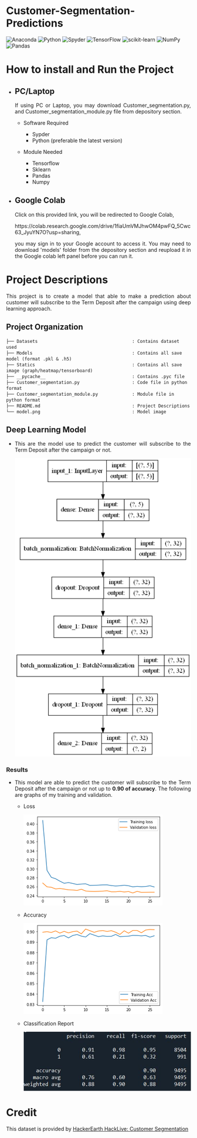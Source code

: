 <h1> Customer-Segmentation-Predictions </h1>

![Anaconda](https://img.shields.io/badge/Anaconda-%2344A833.svg?style=for-the-badge&logo=anaconda&logoColor=white)
![Python](https://img.shields.io/badge/python-3670A0?style=for-the-badge&logo=python&logoColor=ffdd54)
![Spyder](https://img.shields.io/badge/Spyder-838485?style=for-the-badge&logo=spyder%20ide&logoColor=maroon)
![TensorFlow](https://img.shields.io/badge/TensorFlow-%23FF6F00.svg?style=for-the-badge&logo=TensorFlow&logoColor=white)
![scikit-learn](https://img.shields.io/badge/scikit--learn-%23F7931E.svg?style=for-the-badge&logo=scikit-learn&logoColor=white)
![NumPy](https://img.shields.io/badge/numpy-%23013243.svg?style=for-the-badge&logo=numpy&logoColor=white)
![Pandas](https://img.shields.io/badge/pandas-%23150458.svg?style=for-the-badge&logo=pandas&logoColor=white)

# How to install and Run the Project
- ## PC/Laptop
     <p align="justify"> If using PC or Laptop, you may download Customer_segmentation.py, and Customer_segmentation_module.py file from depository section.</p>

     - Software Required
       - Sypder
       - Python (preferable the latest version)

     - Module Needed
       - Tensorflow
       - Sklearn
       - Pandas
       - Numpy

- ## Google Colab
     <p align="justify"> Click on this provided link, you will be redirected to Google Colab, </p> 
     https://colab.research.google.com/drive/1fiaUmVMJhwOM4pwFQ_5Cwc63_JyuYN7O?usp=sharing, <p align="justify"> you may sign in to your Google account to access it. 
     You may need to download 'models' folder from the depository section and reupload it in the Google colab left panel before you can run it.</p>

# Project Descriptions
  <p align="justify"> This project is to create a model that able to make a prediction about customer will subscribe to the Term Deposit after the campaign using deep learning approach.</p>
 
  ## Project Organization
  ```
  ├── Datasets                                    : Contains dataset used 
  ├── Models                                      : Contains all save model (format .pkl & .h5)
  ├── Statics                                     : Contains all save image (graph/heatmap/tensorboard)
  ├── __pycache__                                 : Contains .pyc file
  ├── Customer_segmentation.py                    : Code file in python format
  ├── Customer_segmentation_module.py             : Module file in python format
  ├── README.md                                   : Project Descriptions 
  └── model.png                                   : Model image
  ```

   ## Deep Learning Model
   - <p align="justify"> This are the model use to predict the customer will subscribe to the Term Deposit after the campaign or not.</p>
      
      ![model](model.png) 

   ### Results
   - <p align="justify"> This model are able to predict the customer will subscribe to the Term Deposit after the campaign or not up to  <b>0.90 of accuracy</b>. The  following are graphs of my training and validation.</p>

     - <p align="justify"> Loss </p>

       ![loss](Statics/hist_loss.png)  
  
     - <p align="justify"> Accuracy </p>

       ![acc](Statics/hist_acc.png) 
  
     - <p align="justify"> Classification Report </p>

       ![acc](Statics/Acc_cr.JPG) 
  

# Credit
This dataset is provided by 
[HackerEarth HackLive: Customer Segmentation](https://www.kaggle.com/datasets/kunalgupta2616/hackerearth-customer-segmentation-hackathon)
 
